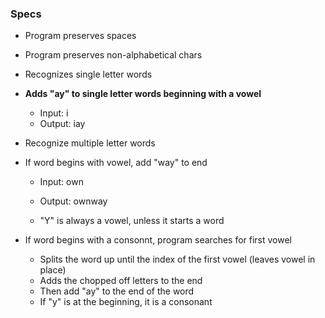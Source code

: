
### Specs

<!-- | Spec | Input | Output |
| :-------------     | :------------- | :------------- | -->

* Program preserves spaces
* Program preserves non-alphabetical chars
* Recognizes single letter words
* **Adds "ay" to single letter words beginning with a vowel**
    * Input: i
    * Output: iay

* Recognize multiple letter words

* If word begins with vowel, add "way" to end
    * Input: own
    * Output: ownway
    
    * "Y" is always a vowel, unless it starts a word

* If word begins with a consonnt, program searches for first vowel
    * Splits the word up until the index of the first vowel (leaves vowel in place)
    * Adds the chopped off letters to the end
    * Then add "ay" to the end of the word
    * If "y" is at the beginning, it is a consonant